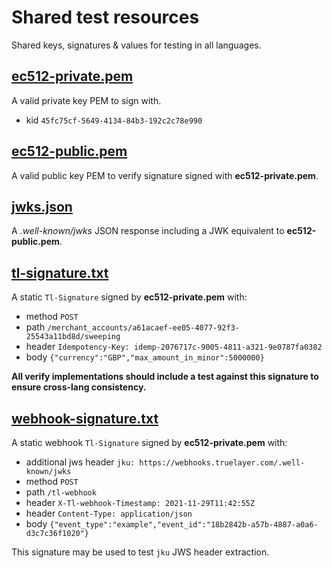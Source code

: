 # Shared test resources
Shared keys, signatures & values for testing in all languages.

## [ec512-private.pem](./ec512-private.pem)
A valid private key PEM to sign with.
* kid `45fc75cf-5649-4134-84b3-192c2c78e990`

## [ec512-public.pem](./ec512-public.pem)
A valid public key PEM to verify signature signed with **ec512-private.pem**.

## [jwks.json](./jwks.json)
A _.well-known/jwks_ JSON response including a JWK equivalent to **ec512-public.pem**.

## [tl-signature.txt](./tl-signature.txt)
A static `Tl-Signature` signed by **ec512-private.pem** with:
* method `POST`
* path `/merchant_accounts/a61acaef-ee05-4077-92f3-25543a11bd8d/sweeping`
* header `Idempotency-Key: idemp-2076717c-9005-4811-a321-9e0787fa0382`
* body `{"currency":"GBP","max_amount_in_minor":5000000}`

**All verify implementations should include a test against this signature to ensure cross-lang consistency.**

## [webhook-signature.txt](./webhook-signature.txt)
A static webhook `Tl-Signature` signed by **ec512-private.pem** with:
* additional jws header `jku: https://webhooks.truelayer.com/.well-known/jwks`
* method `POST`
* path `/tl-webhook`
* header `X-Tl-webhook-Timestamp: 2021-11-29T11:42:55Z`
* header `Content-Type: application/json`
* body `{"event_type":"example","event_id":"18b2842b-a57b-4887-a0a6-d3c7c36f1020"}`

This signature may be used to test `jku` JWS header extraction.
